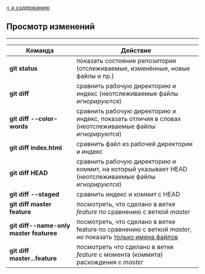 [< к содержанию](./readme.md)

## **Просмотр изменений**
---
|Команда| Действие|
|-------|---------|
|__git status__| показать состояние репозитория (отслеживаемые, изменённые, новые файлы и пр.)|
|__git diff__|сравнить рабочую директорию и индекс (неотслеживаемые файлы *игнорируются*)|
|__git diff --color-words__|сравнить рабочую директорию и индекс, показать отличия в словах (неотслеживаемые файлы *игнорируются*)|
|__git diff index.html__| сравнить файл из рабочей директории и индекс|
|__git diff HEAD__| сравнить рабочую директорию и коммит, на который указывает HEAD (неотслеживаемые файлы *игнорируются*)|
|__git diff --staged__| сравнить индекс и коммит с HEAD|
|__git diff master feature__| посмотреть, что сделано в ветке *feature* по сравнению с веткой *master*|
|__git diff--name-only master featuree__| посмотреть, что сделано в ветке feature по сравнению с веткой *master*, но показать <u>только имена файлов</u> |
|__git diff master...feature__|посмотреть что сделано в ветке *feature* с момента (коммита) расхождения с *master*|